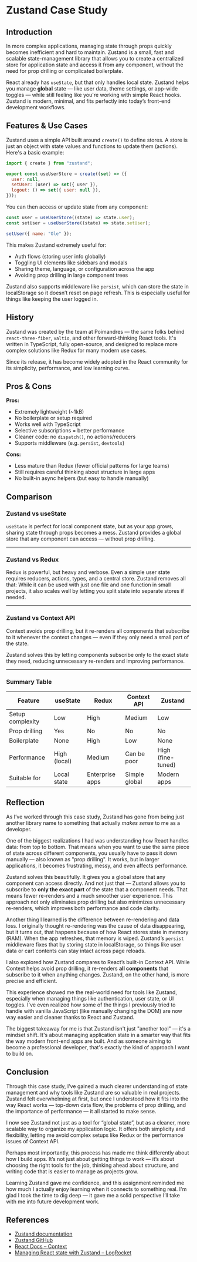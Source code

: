 # Zustand Case Study

## Introduction

In more complex applications, managing state through props quickly becomes inefficient and hard to maintain. Zustand is a small, fast and scalable state-management library that allows you to create a centralized store for application state and access it from any component, without the need for prop drilling or complicated boilerplate.

React already has `useState`, but that only handles local state. Zustand helps you manage **global** state — like user data, theme settings, or app-wide toggles — while still feeling like you're working with simple React hooks. Zustand is modern, minimal, and fits perfectly into today’s front-end development workflows.

## Features & Use Cases

Zustand uses a simple API built around `create()` to define stores. A store is just an object with state values and functions to update them (actions). Here's a basic example:

```js
import { create } from "zustand";

export const useUserStore = create((set) => ({
  user: null,
  setUser: (user) => set({ user }),
  logout: () => set({ user: null }),
}));
```

You can then access or update state from any component:

```js
const user = useUserStore((state) => state.user);
const setUser = useUserStore((state) => state.setUser);

setUser({ name: "Ole" });
```

This makes Zustand extremely useful for:

- Auth flows (storing user info globally)
- Toggling UI elements like sidebars and modals
- Sharing theme, language, or configuration across the app
- Avoiding prop drilling in large component trees

Zustand also supports middleware like `persist`, which can store the state in localStorage so it doesn’t reset on page refresh. This is especially useful for things like keeping the user logged in.

## History

Zustand was created by the team at Poimandres — the same folks behind `react-three-fiber`, `valtio`, and other forward-thinking React tools. It's written in TypeScript, fully open-source, and designed to replace more complex solutions like Redux for many modern use cases.

Since its release, it has become widely adopted in the React community for its simplicity, performance, and low learning curve.

## Pros & Cons

**Pros:**

- Extremely lightweight (~1kB)
- No boilerplate or setup required
- Works well with TypeScript
- Selective subscriptions = better performance
- Cleaner code: no `dispatch()`, no actions/reducers
- Supports middleware (e.g. `persist`, `devtools`)

**Cons:**

- Less mature than Redux (fewer official patterns for large teams)
- Still requires careful thinking about structure in large apps
- No built-in async helpers (but easy to handle manually)

## Comparison

### Zustand vs useState

`useState` is perfect for local component state, but as your app grows, sharing state through props becomes a mess. Zustand provides a global store that any component can access — without prop drilling.

---

### Zustand vs Redux

Redux is powerful, but heavy and verbose. Even a simple user state requires reducers, actions, types, and a central store. Zustand removes all that: While it can be used with just one file and one function in small projects, it also scales well by letting you split state into separate stores if needed.

---

### Zustand vs Context API

Context avoids prop drilling, but it re-renders all components that subscribe to it whenever the context changes — even if they only need a small part of the state.

Zustand solves this by letting components subscribe only to the exact state they need, reducing unnecessary re-renders and improving performance.

---

### Summary Table

| Feature          | useState     | Redux           | Context API   | Zustand           |
| ---------------- | ------------ | --------------- | ------------- | ----------------- |
| Setup complexity | Low          | High            | Medium        | Low               |
| Prop drilling    | Yes          | No              | No            | No                |
| Boilerplate      | None         | High            | Low           | None              |
| Performance      | High (local) | Medium          | Can be poor   | High (fine-tuned) |
| Suitable for     | Local state  | Enterprise apps | Simple global | Modern apps       |

## Reflection

As I’ve worked through this case study, Zustand has gone from being just another library name to something that actually _makes sense_ to me as a developer.

One of the biggest realizations I had was understanding how React handles data: from top to bottom. That means when you want to use the same piece of state across different components, you usually have to pass it down manually — also known as "prop drilling". It works, but in larger applications, it becomes frustrating, messy, and even affects performance.

Zustand solves this beautifully. It gives you a global store that any component can access directly. And not just that — Zustand allows you to subscribe to **only the exact part** of the state that a component needs. That means fewer re-renders and a much smoother user experience. This approach not only eliminates prop drilling but also minimizes unnecessary re-renders, which improves both performance and code clarity.

Another thing I learned is the difference between re-rendering and data loss. I originally thought re-rendering was the cause of data disappearing, but it turns out, that happens because of how React stores state in memory (RAM). When the app refreshes, that memory is wiped. Zustand’s `persist` middleware fixes that by storing state in localStorage, so things like user data or cart contents can stay intact across page reloads.

I also explored how Zustand compares to React’s built-in Context API. While Context helps avoid prop drilling, it re-renders **all components** that subscribe to it when anything changes. Zustand, on the other hand, is more precise and efficient.

This experience showed me the real-world need for tools like Zustand, especially when managing things like authentication, user state, or UI toggles. I've even realized how some of the things I previously tried to handle with vanilla JavaScript (like manually changing the DOM) are now way easier and cleaner thanks to React and Zustand.

The biggest takeaway for me is that Zustand isn't just "another tool" — it's a mindset shift. It's about managing application state in a smarter way that fits the way modern front-end apps are built. And as someone aiming to become a professional developer, that's exactly the kind of approach I want to build on.

## Conclusion

Through this case study, I’ve gained a much clearer understanding of state management and why tools like Zustand are so valuable in real projects. Zustand felt overwhelming at first, but once I understood how it fits into the way React works — top-down data flow, the problems of prop drilling, and the importance of performance — it all started to make sense.

I now see Zustand not just as a tool for “global state”, but as a cleaner, more scalable way to organize my application logic. It offers both simplicity and flexibility, letting me avoid complex setups like Redux or the performance issues of Context API.

Perhaps most importantly, this process has made me think differently about how I build apps. It’s not just about getting things to work — it’s about choosing the right tools for the job, thinking ahead about structure, and writing code that is easier to manage as projects grow.

Learning Zustand gave me confidence, and this assignment reminded me how much I actually enjoy learning when it connects to something real. I'm glad I took the time to dig deep — it gave me a solid perspective I’ll take with me into future development work.

## References

- [Zustand documentation](https://docs.pmnd.rs/zustand)
- [Zustand GitHub](https://github.com/pmndrs/zustand)
- [React Docs – Context](https://react.dev/learn/passing-data-deeply-with-context)
- [Managing React state with Zustand – LogRocket](https://blog.logrocket.com/managing-react-state-zustand/#zustand-better-redux)
